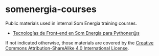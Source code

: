 # somenergia-courses

Public materials used in internal Som Energia training courses.


- [Tecnologías de Front-end en Som Energia para Pythoner@s](2018-07-19-frontend/)

If not indicated otherwise, those materials are covered
by the [Creative Commons Attribution-ShareAlike 4.0 International License](LICENSE).



